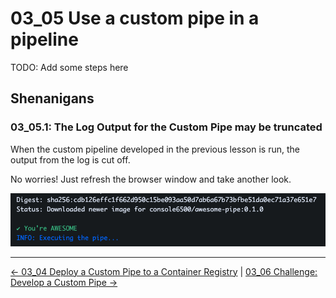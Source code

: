 # 03_05 Use a custom pipe in a pipeline

TODO: Add some steps here

## Shenanigans

### 03_05.1: The Log Output for the Custom Pipe may be truncated

When the custom pipeline developed in the previous lesson is run, the output from the log is cut off.

No worries!  Just refresh the browser window and take another look.

![You're AWESOME!](./images/00-youre-awesome.png)

<!-- FooterStart -->
---
[← 03_04 Deploy a Custom Pipe to a Container Registry](../03_04_deploy_a_custom_pipe_to_a_container_registry/README.md) | [03_06 Challenge: Develop a Custom Pipe →](../03_06_challenge_create_a_custom_pipe/README.md)
<!-- FooterEnd -->
